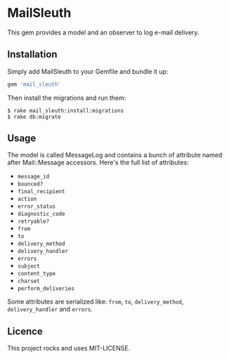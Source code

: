 # MailSleuth

This gem provides a model and an observer to log e-mail delivery.

## Installation

Simply add MailSleuth to your Gemfile and bundle it up:

```ruby
gem 'mail_sleuth'
```

Then install the migrations and run them:

```
$ rake mail_sleuth:install:migrations
$ rake db:migrate
```

## Usage

The model is called MessageLog and contains a bunch of attribute named
after Mail::Message accessors. Here's the full list of attributes:

 * `message_id`
 * `bounced?`
 * `final_recipient`
 * `action`
 * `error_status`
 * `diagnostic_code`
 * `retryable?`
 * `from`
 * `to`
 * `delivery_method`
 * `delivery_handler`
 * `errors`
 * `subject`
 * `content_type`
 * `charset`
 * `perform_deliveries`

Some attributes are serialized like: `from`, `to`, `delivery_method`,
`delivery_handler` and `errors`.

## Licence

This project rocks and uses MIT-LICENSE.
